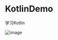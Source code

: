 # KotlinDemo
学习Kotlin

![image](https://github.com/ButBueatiful/dotvim/raw/master/screenshots/vim-screenshot.jpg)

